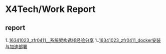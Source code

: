 
# X4Tech/Work Report

## report

1..[16341023_zfr0411__系统架构选择经验分享](16341023.md)
1..[16341023_zfr0411_docker安装与加速部署](16341023_docker.md)
